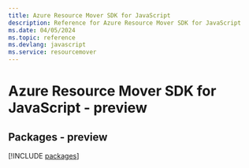 ```yaml
---
title: Azure Resource Mover SDK for JavaScript
description: Reference for Azure Resource Mover SDK for JavaScript
ms.date: 04/05/2024
ms.topic: reference
ms.devlang: javascript
ms.service: resourcemover
---
```

# Azure Resource Mover SDK for JavaScript - preview
## Packages - preview
[!INCLUDE [packages](resource-mover-index.md)]